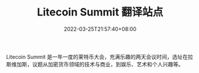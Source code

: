 ﻿---
weight: 
title: "Litecoin Summit 翻译站点"
description: "Litecoin Summit 是一年一度的莱特币大会，充满乐趣的两天会议时间，选址在拉斯维加斯，议题从加密货币领域的技术与商业，到娱乐、艺术和个人兴趣等"
date: 2022-03-25T21:57:40+08:00
lastmod: 2022-03-25T16:45:40+08:00
draft: false
authors: ["Metabd"]
featuredImage: "litecoin-summit.jpg"
link: ""
tags: ["元宇宙社区","Litecoin Summit 翻译站点"]
categories: ["navigation"]
navigation: ["元宇宙社区"]
lightgallery: true
toc: true
pinned: false
recommend: false
recommend1: false
---
Litecoin Summit 是一年一度的莱特币大会，充满乐趣的两天会议时间，选址在拉斯维加斯，议题从加密货币领域的技术与商业，到娱乐、艺术和个人兴趣等。

